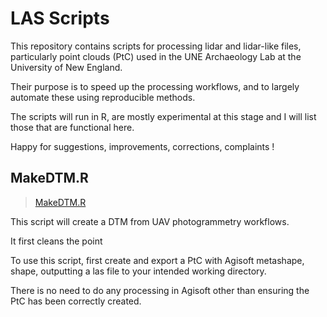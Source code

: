 # LAS Scripts

This repository contains scripts for processing lidar and lidar-like files, particularly point clouds (PtC) used in the UNE Archaeology Lab at the University of New England.

Their purpose is to speed up the processing workflows, and to largely automate these using reproducible methods.

The scripts will run in R, are mostly experimental at this stage and I will list those that are functional here.

Happy for suggestions, improvements, corrections, complaints !

## MakeDTM.R

> [MakeDTM.R](https://github.com/mickmorrison/LASScripts/blob/main/MakeDEM.R)

This script will create a DTM from UAV photogrammetry workflows.

It first cleans the point

To use this script, first create and export a PtC with Agisoft metashape, shape, outputting a las file to your intended working directory.

There is no need to do any processing in Agisoft other than ensuring the PtC has been correctly created.

